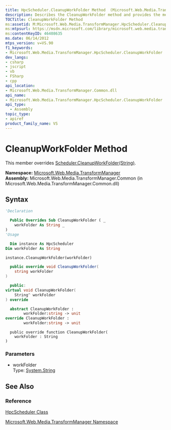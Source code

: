 ```yaml
---
title: HpcScheduler.CleanupWorkFolder Method  (Microsoft.Web.Media.TransformManager)
description: Describes the CleanupWorkFolder method and provides the method's namespace, assembly, syntax, and parameters.
TOCTitle: CleanupWorkFolder Method
ms:assetid: M:Microsoft.Web.Media.TransformManager.HpcScheduler.CleanupWorkFolder(System.String)
ms:mtpsurl: https://msdn.microsoft.com/library/microsoft.web.media.transformmanager.hpcscheduler.cleanupworkfolder(v=VS.90)
ms:contentKeyID: 46408635
ms.date: 06/14/2012
mtps_version: v=VS.90
f1_keywords:
- Microsoft.Web.Media.TransformManager.HpcScheduler.CleanupWorkFolder
dev_langs:
- csharp
- jscript
- vb
- FSharp
- cpp
api_location:
- Microsoft.Web.Media.TransformManager.Common.dll
api_name:
- Microsoft.Web.Media.TransformManager.HpcScheduler.CleanupWorkFolder
api_type:
  - Assembly
topic_type:
- apiref
product_family_name: VS
---
```


# CleanupWorkFolder Method

This member overrides [Scheduler.CleanupWorkFolder(String)](scheduler-cleanupworkfolder-method-microsoft-web-media-transformmanager.md).

**Namespace:**  [Microsoft.Web.Media.TransformManager](microsoft-web-media-transformmanager-namespace.md)  
**Assembly:**  Microsoft.Web.Media.TransformManager.Common (in Microsoft.Web.Media.TransformManager.Common.dll)

## Syntax

```vb
'Declaration

  Public Overrides Sub CleanupWorkFolder ( _
    workFolder As String _
)
'Usage

  Dim instance As HpcScheduler
Dim workFolder As String

instance.CleanupWorkFolder(workFolder)
```

```csharp
  public override void CleanupWorkFolder(
    string workFolder
)
```

```cpp
  public:
virtual void CleanupWorkFolder(
    String^ workFolder
) override
```

``` fsharp
  abstract CleanupWorkFolder : 
        workFolder:string -> unit 
override CleanupWorkFolder : 
        workFolder:string -> unit 
```

```jscript
  public override function CleanupWorkFolder(
    workFolder : String
)
```

### Parameters

  - workFolder  
    Type: [System.String](https://msdn.microsoft.com/library/s1wwdcbf)  

## See Also

### Reference

[HpcScheduler Class](hpcscheduler-class-microsoft-web-media-transformmanager.md)

[Microsoft.Web.Media.TransformManager Namespace](microsoft-web-media-transformmanager-namespace.md)
